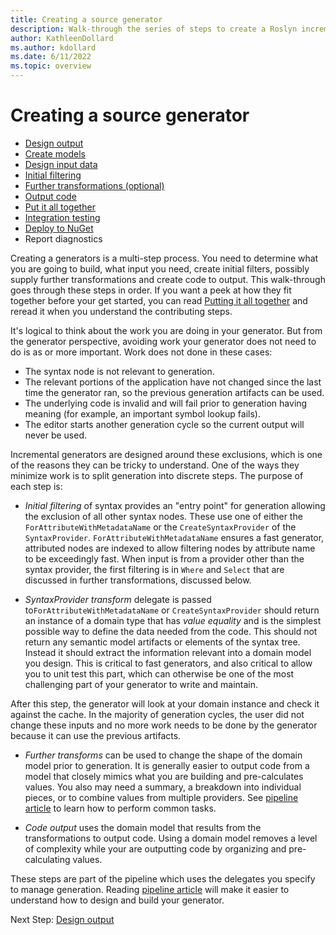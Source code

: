 ```yaml
---
title: Creating a source generator
description: Walk-through the series of steps to create a Roslyn incremental source generator
author: KathleenDollard
ms.author: kdollard
ms.date: 6/11/2022 
ms.topic: overview
---
```

# Creating a source generator

- [Design output](design-output.md)
- [Create models](create-models.md)
- [Design input data](design-input-data.md)
- [Initial filtering](initial-filtering.md)
- [Further transformations (optional)](further-tranformations.md)
- [Output code](output-code.md)
- [Put it all together](putting-it-all-together.md)
- [Integration testing](integration-testing.md)
- [Deploy to NuGet](deploying-nuget.md)
- Report diagnostics
  
Creating a generators is a multi-step process. You need to determine what you are going to build, what input you need, create initial filters, possibly supply further transformations and create code to output. This walk-through goes through these steps in order. If you want a peek at how they fit together before your get started, you can read  [Putting it all together](putting-it-all-together.md) and reread it when you understand the contributing steps.

It's logical to think about the work you are doing in your generator. But from the generator perspective, avoiding work your generator does not need to do is as or more important. Work does not done in these cases:

- The syntax node is not relevant to generation.
- The relevant portions of the application have not changed since the last time the generator ran, so the previous generation artifacts can be used.
- The underlying code is invalid and will fail prior to generation having meaning (for example, an important symbol lookup fails).
- The editor starts another generation cycle so the current output will never be used.
  
Incremental generators are designed around these exclusions, which is one of the reasons they can be tricky to understand. One of the ways they minimize work is to split generation into discrete steps. The purpose of each step is:

- *Initial filtering* of syntax provides an "entry point" for generation allowing the exclusion of all other syntax nodes. These use one of either the `ForAttributeWithMetadataName` or the `CreateSyntaxProvider` of the `SyntaxProvider`. `ForAttributeWithMetadataName` ensures a fast generator, attributed nodes are indexed to allow filtering nodes by attribute name to be exceedingly fast. When input is from a provider other than the syntax provider, the first filtering is in `Where` and `Select` that are discussed in further transformations, discussed below.

- *SyntaxProvider transform* delegate is passed to`ForAttributeWithMetadataName` or `CreateSyntaxProvider` should return an instance of a domain type that has *value equality* and is the simplest possible way to define the data needed from the code. This should not return any semantic model artifacts or elements of the syntax tree. Instead it should extract the information relevant into a domain model you design. This is critical to fast generators, and also critical to allow you to unit test this part, which can otherwise be one of the most challenging part of your generator to write and maintain.

 After this step, the generator will look at your domain instance and check it against the cache. In the majority of generation cycles, the user did not change these inputs and no more work needs to be done by the generator because it can use the previous artifacts.

- *Further transforms* can be used to change the shape of the domain model prior to generation. It is generally easier to output code from a model that closely mimics what you are building and pre-calculates values. You also may need a summary, a breakdown into individual pieces, or to combine values from multiple providers. See [pipeline article](../pipeline.md) to learn how to perform common tasks.

- *Code output* uses the domain model that results from the transformations  to output code. Using a domain model removes a level of complexity while your are outputting code by organizing and pre-calculating values.

These steps are part of the pipeline which uses the delegates you specify to manage generation. Reading [pipeline article](../pipeline.md) will make it easier to understand how to design and build your generator.

Next Step: [Design output](design-output.md)
